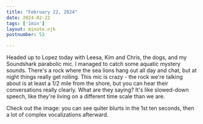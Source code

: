 ```yaml
---
title: "February 22, 2024"
date: 2024-02-22
tags: ['1min']
layout: minute.njk
postnumber: 53

---
```



Headed up to Lopez today with Leesa, Kim and Chris, the dogs, and my Soundshark parabolic mic. I managed to catch some aquatic mystery sounds. There's a rock where the sea lions hang out all day and chat, but at night things really get rolling. This mic is crazy - the rock we're talking about is at least a 1/2 mile from the shore, but you can hear their conversations really clearly. What are they saying? It's like slowed-down speech, like they're living on a different time scale than we are. 

Check out the image: you can see quiter blurts in the 1st ten seconds, then a lot of complex vocalizations afterward. 